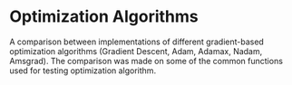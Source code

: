 # Optimization Algorithms
A comparison between implementations of different gradient-based optimization algorithms (Gradient Descent, Adam, Adamax, Nadam, Amsgrad).
The comparison was made on some of the common functions used for testing optimization algorithm.
